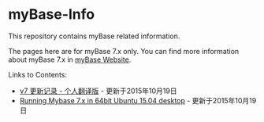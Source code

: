 # myBase-Info
This repository contains myBase related information.

The pages here are for myBase 7.x only. You can find more information about myBase 7.x in [myBase Website](http://www.wjjsoft.com/mybase.html).

Links to Contents:  
* [v7 更新记录 - 个人翻译版](https://github.com/gzhaha/myBase-Info/blob/master/file/7xupdatehistory.md) - 更新于2015年10月19日  
* [Running Mybase 7.x in 64bit Ubuntu 15.04 desktop](https://github.com/gzhaha/myBase-Info/blob/master/file/Mybaseubuntu64.md) - 更新于2015年10月19日  
